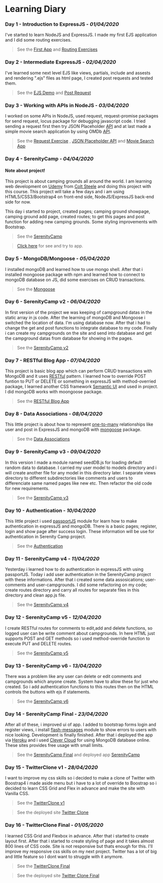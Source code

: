 # Learning Diary


### Day 1 - Introduction to ExpressJS - *01/04/2020*
I've started to learn NodeJS and ExpressJS. I made my first EJS application and I did some routing exercises.
  
  > See the [First App](https://github.com/kaanakdeniz/100DaysOfCode/tree/master/Day%201-10/Day1%20-%20IntroToExpress/FirstExpressApp) and 
  [Routing Exercises](https://github.com/kaanakdeniz/100DaysOfCode/tree/master/Day%201-10/Day1%20-%20IntroToExpress/Routing%20Exercies)
  
### Day 2 - Intermediate ExpressJS - *02/04/2020*
I've learned some next level EJS like views, partials, include and assests and rendering ".ejs" files as html page, I created post requests and tested them.
   
  > See the [EJS Demo](https://github.com/kaanakdeniz/100DaysOfCode/tree/master/Day%201-10/Day2%20-%20Intermediate%20Express/EJSDemo) and 
  [Post Request](https://github.com/kaanakdeniz/100DaysOfCode/tree/master/Day%201-10/Day2%20-%20Intermediate%20Express/PostRequest)
    
### Day 3 - Working with APIs in NodeJS - *03/04/2020*
I worked on some APIs in NodeJS, used request, request-promise packages for send request, locus package for debugging javascript code. I tried sending a request first then try JSON Placeholder [API](https://jsonplaceholder.typicode.com/) and at last made a simple movie search application by using OMDb [API](http://www.omdbapi.com/).
   
  > See the [Request Exercise](https://github.com/kaanakdeniz/100DaysOfCode/tree/master/Day%201-10/Day3%20-%20Working%20with%20APIs/First%20Exercise) , [JSON Placeholder API](https://github.com/kaanakdeniz/100DaysOfCode/tree/master/Day%201-10/Day3%20-%20Working%20with%20APIs/JSON%20Placeholder%20API) and [Movie Search App](https://github.com/kaanakdeniz/100DaysOfCode/tree/master/Day%201-10/Day3%20-%20Working%20with%20APIs/Movie%20Search%20App)  

### Day 4 - SerenityCamp - *04/04/2020*

#### Note about project!
This project is about camping grounds all around the world. I am learning web development on [Udemy](https://www.udemy.com/course/the-web-developer-bootcamp/) from [Colt Steele](https://github.com/Colt) and doing this project with this course. This project will take a few days and i am using HTML5/CSS3/Bootstrap4 on front-end side, NodeJS/ExpressJS back-end side for now. 

This day i started to project, created pages; camping ground showpage, camping ground add page, created routes; to get this pages and post function for adding new camping grounds. Some styling improvements with Bootstrap.
    
 > See the [SerenityCamp](https://github.com/kaanakdeniz/100DaysOfCode/tree/master/Day%201-10/Day4%20-%20SerenityCamp)
 
 > [Click here](https://serenitycamp.herokuapp.com/) for see and try to app.

### Day 5 - MongoDB/Mongoose - *05/04/2020*
I installed mongoDB and learned how to use mongo shell. After that i installed mongoose package with npm and learned how to connect to mongoDB database on JS, did some exercises on CRUD transactions.

> See the [Mongoose](https://github.com/kaanakdeniz/100DaysOfCode/tree/master/Day%201-10/Day5%20-%20Mongoose)

### Day 6 - SerenityCamp v2 - *06/04/2020*
In first version of the project we was keeping of campground datas in the static array in js code. After the learning of mongoDB and Mongoose i switched the location of data. I'm using database now. After that i had to change the get and post functions to integrate database to my code. Finally i can create my campgrounds on the site and send into database and get the campground datas from database for showing in the pages.

> See the [SerenityCamp v2](https://github.com/kaanakdeniz/100DaysOfCode/tree/master/Day%201-10/Day6%20-%20SerenityCamp%20v2)

### Day 7 - RESTful Blog App - *07/04/2020*
This project is basic blog app which can perform CRUD transactions with MongoDB and it uses [RESTful](https://restfulapi.net/) pattern. I learned how to override POST funtion to PUT or DELETE or something in expressJS with method-overried package, I learned another CSS framework [Semantic UI](https://semantic-ui.com/) and used in project. I did mongoDB works with moongoose package.

> See the [RESTful Blog App](https://github.com/kaanakdeniz/100DaysOfCode/tree/master/Day%201-10/Day7%20-%20RESTful%20Blog%20App)

### Day 8 - Data Associations - *08/04/2020*
This little project is about how to represent [one-to-many](https://en.wikipedia.org/wiki/One-to-many_(data_model)) relationships like user and post in ExpressJS and mongoDB with [mongoose](https://mongoosejs.com/) package. 

> See the [Data Associations](https://github.com/kaanakdeniz/100DaysOfCode/tree/master/Day%201-10/Day8%20-%20Data%20Associations)

### Day 9 - SerenityCamp v3 - *09/04/2020*
In this version I made a module named seedDB.js for loading default random data to database. I carried my user model to models directory and i will create another file for any model in this directory later. I separate views directory to different subdirectories like comments and users to differenciate same named pages like new etc. Then refactor the old code for new requirements.

> See the [SerenityCamp v3](https://github.com/kaanakdeniz/100DaysOfCode/tree/master/Day%201-10/Day9%20-%20SerenityCamp%20v3)

### Day 10 - Authentication - *10/04/2020*
This little project i used [passportJS](http://www.passportjs.org/) module for learn how to make authentication in expressJS and mongoDB. There is a basic pages; register, login and show page after success login. These information will be use for authentication in Serenity Camp project.

> See the [Authentication](https://github.com/kaanakdeniz/100DaysOfCode/tree/master/Day%201-10/Day10%20-Authentication)

### Day 11 - SerenityCamp v4 - *11/04/2020*
Yesterday i learned how to do authentication in expressJS with using passportJS. Today i add user authentication in the SerenityCamp project with these informations. After that i created some data assosications; user-comments and user-campgrounds. I did some refactoring on my code; create routes directory and carry all routes for separate files in this directory and clean app.js file.

> See the [SerenityCamp v4](https://github.com/kaanakdeniz/100DaysOfCode/tree/master/Day%2011-20/Day11%20-%20SerenityCamp%20v4)

### Day 12 - SerenityCamp v5 - *12/04/2020*
I create RESTful routes for comments to edit,add and delete functions, so logged user can be write comment about campgrounds. In here HTML just supports POST and GET methods so i used method-override function to execute PUT and DELETE routes.

> See the [SerenityCamp v5](https://github.com/kaanakdeniz/100DaysOfCode/tree/master/Day%2011-20/Day12%20-%20SerenityCamp%20v5)

### Day 13 - SerenityCamp v6 - *13/04/2020*
There was a problem like any user can delete or edit comments and campgrounds which anyone create. System have to allow these for just who created. So i add authentication functions to this routes then on the HTML controls the buttons with ejs if statements.

> See the [SerenityCamp v6](https://github.com/kaanakdeniz/100DaysOfCode/tree/master/Day%2011-20/Day13%20-%20SerenityCamp%20v6)

### Day 14 - SerenityCamp Final - *23/04/2020*
After all of these, i improved ui of app. I added to bootstrap forms login and register views, i install [flash-messages](https://www.npmjs.com/package/flash-messages) module to show errors to users with nice looking. Development is finally finished. After that i deployed the app via [Heroku](https://www.heroku.com/) and i used [Clever Cloud](https://www.clever-cloud.com/) for using MongoDB database online. These sites provides free usage with small limits.

> See the [SerenityCamp Final](https://github.com/kaanakdeniz/100DaysOfCode/tree/master/Day%2011-20/Day14%20-%20SerenityCamp%20Final)
and deployed app [SerenityCamp](https://serenitycamp.herokuapp.com/)

### Day 15 - TwitterClone v1 - *28/04/2020*
I want to improve my css skills so i decided to make a clone of Twitter with Boostrap4 i made aside menu but i have to a lot of override to Boostrap so i decided to learn CSS Grid and Flex in advance and make the site with Vanilla CSS.

> See the [TwitterClone v1](https://github.com/kaanakdeniz/100DaysOfCode/tree/master/Day%2011-20/Day15%20-%20TwitterClone%20v1)

> See the deployed site [Twitter Clone](https://twitterclonev1.netlify.app/#)

### Day 16 - TwitterClone Final - *01/05/2020*
I learned CSS Grid and Flexbox in advance. After that i started to create layout first. After that i started to create styling of page and it takes almost 800 lines of CSS code. Site is not responsive but thats enough for this. I'll improve my responsive css skills on my next project. Twitter has a lot of big and little feature so I dont want to struggle with it anymore.

> See the [TwitterClone Final](https://github.com/kaanakdeniz/100DaysOfCode/tree/master/Day%2011-20/Day16%20-%20TwitterClone%20Final)

> See the deployed site [Twitter Clone Final](https://twitterclonefinal.netlify.app/#)

